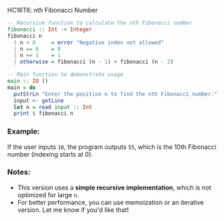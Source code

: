 HC16T6: nth Fibonacci Number

```haskell
-- Recursive function to calculate the nth Fibonacci number
fibonacci :: Int -> Integer
fibonacci n
  | n < 0     = error "Negative index not allowed"
  | n == 0    = 0
  | n == 1    = 1
  | otherwise = fibonacci (n - 1) + fibonacci (n - 2)

-- Main function to demonstrate usage
main :: IO ()
main = do
  putStrLn "Enter the position n to find the nth Fibonacci number:"
  input <- getLine
  let n = read input :: Int
  print $ fibonacci n
```

### Example:

If the user inputs `10`, the program outputs `55`, which is the 10th Fibonacci number (indexing starts at 0).

### Notes:

* This version uses a **simple recursive implementation**, which is not optimized for large `n`.
* For better performance, you can use memoization or an iterative version. Let me know if you'd like that!
